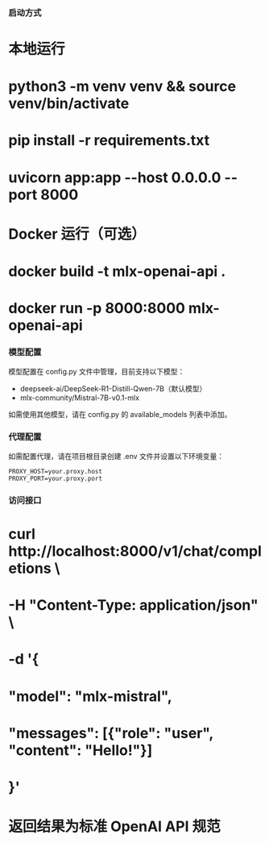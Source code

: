 ### 启动方式 ###
# 本地运行
# python3 -m venv venv && source venv/bin/activate
# pip install -r requirements.txt
# uvicorn app:app --host 0.0.0.0 --port 8000

# Docker 运行（可选）
# docker build -t mlx-openai-api .
# docker run -p 8000:8000 mlx-openai-api

### 模型配置 ###
模型配置在 config.py 文件中管理，目前支持以下模型：
- deepseek-ai/DeepSeek-R1-Distill-Qwen-7B（默认模型）
- mlx-community/Mistral-7B-v0.1-mlx

如需使用其他模型，请在 config.py 的 available_models 列表中添加。

### 代理配置 ###
如需配置代理，请在项目根目录创建 .env 文件并设置以下环境变量：
```env
PROXY_HOST=your.proxy.host
PROXY_PORT=your.proxy.port
```

### 访问接口 ###
# curl http://localhost:8000/v1/chat/completions \
#   -H "Content-Type: application/json" \
#   -d '{
#         "model": "mlx-mistral",
#         "messages": [{"role": "user", "content": "Hello!"}]
#       }'

# 返回结果为标准 OpenAI API 规范